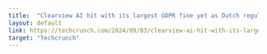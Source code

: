 ```yaml
---
title:  "Clearview AI hit with its largest GDPR fine yet as Dutch regulator considers holding execs personally liable"
layout: default
link: https://techcrunch.com/2024/09/03/clearview-ai-hit-with-its-largest-gdpr-fine-yet-as-dutch-regulator-considers-holding-execs-personally-liable/
target: "Techcrunch"
---
```

